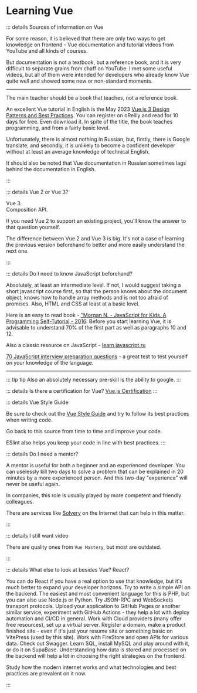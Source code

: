 # Learning Vue

::: details Sources of information on Vue

For some reason, it is believed that there are only two ways to get knowledge on frontend - Vue documentation and tutorial videos from YouTube and all kinds of courses.

But documentation is not a textbook, but a reference book, and it is very difficult to separate grains from chaff on YouTube. I met some useful videos, but all of them were intended for developers who already know Vue quite well and showed some new or non-standard moments.

---

The main teacher should be a book that teaches, not a reference book.

An excellent Vue tutorial in English is the May 2023 [Vue.js 3 Design Patterns and Best Practices](https://www.oreilly.com/library/view/vuejs-3-design/9781803238074/). You can register on oReilly and read for 10 days for free. Even download it. In spite of the title, the book teaches programming, and from a fairly basic level.

Unfortunately, there is almost nothing in Russian, but, firstly, there is Google translate, and secondly, it is unlikely to become a confident developer without at least an average knowledge of technical English.

It should also be noted that Vue documentation in Russian sometimes lags behind the documentation in English.

:::

::: details Vue 2 or Vue 3?

Vue 3.
<br />
Composition API.

If you need Vue 2 to support an existing project, you'll know the answer to that question yourself.

The difference between Vue 2 and Vue 3 is big. It's not a case of learning the previous version beforehand to better and more easily understand the next one.

:::

::: details Do I need to know JavaScript beforehand?

Absolutely, at least an intermediate level. If not, I would suggest taking a short javascript course first, so that the person knows about the document object, knows how to handle array methods and is not too afraid of promises. Also, HTML and CSS at least at a basic level.

Here is an easy to read book - ["Morgan N. - JavaScript for Kids. A Programming Self-Tutorial - 2016](https://drive.google.com/file/d/1H6HDJeRx2SAXLPJ8Rw0SqchkFZYNiZ9h/view?usp=sharing). Before you start learning Vue, it is advisable to understand 70% of the first part as well as paragraphs 10 and 12.

Also a classic resource on JavaScript - [learn.javascript.ru](https://learn.javascript.ru/)

[70 JavaScript interview preparation questions](https://habr.com/ru/articles/486820/#21) - a great test to test yourself on your knowledge of the language.

---

::: tip tip
Also an absolutely necessary pre-skill is the ability to google.
:::

::: details Is there a certification for Vue?
[Vue.js Certification](https://certificates.dev/vuejs)
:::

::: details Vue Style Guide

Be sure to check out the [Vue Style Guide](https://vuejs.org/style-guide/) and try to follow its best practices when writing code.

Go back to this source from time to time and improve your code.

ESlint also helps you keep your code in line with best practices.
:::

::: details Do I need a mentor?

A mentor is useful for both a beginner and an experienced developer. You can uselessly kill two days to solve a problem that can be explained in 20 minutes by a more experienced person. And this two-day "experience" will never be useful again.

In companies, this role is usually played by more competent and friendly colleagues.

There are services like [Solvery](https://solvery.io/) on the Internet that can help in this matter.

:::

::: details I still want video

There are quality ones from `Vue Mastery`, but most are outdated.

:::

::: details What else to look at besides Vue? React?

You can do React if you have a real option to use that knowledge, but it's much better to expand your developer horizons. Try to write a simple API on the backend. The easiest and most convenient language for this is PHP, but you can also use Node.js or Python. Try JSON-RPC and WebSockets transport protocols. Upload your application to GitHub Pages or another similar service, experiment with GitHub Actions - they help a lot with deploy automation and CI/CD in general. Work with Cloud providers (many offer free resources), set up a virtual server. Register a domain, make a product finished site - even if it's just your resume site or something basic on VitePress (used by this site). Work with FireStore and open APIs for various data. Check out Swagger. Learn SQL, install MySQL and play around with it, or do it on SupaBase. Understanding how data is stored and processed on the backend will help a lot in choosing the right strategies on the frontend.

Study how the modern internet works and what technologies and best practices are prevalent on it now.

:::
